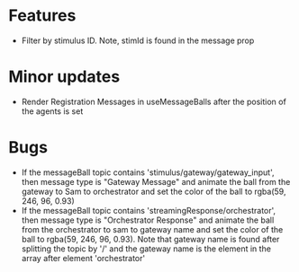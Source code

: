 # Features
-   Filter by stimulus ID. Note, stimId is found in the message prop

# Minor updates
- Render Registration Messages in useMessageBalls after the position of the agents is set

# Bugs

- If the messageBall topic contains 'stimulus/gateway/gateway_input', then message type is "Gateway Message" and animate the ball from the gateway to Sam to orchestrator and set the color of the ball to rgba(59, 246, 96, 0.93)
- If the messageBall topic contains 'streamingResponse/orchestrator', then message type is "Orchestrator Response" and animate the ball from the orchestrator to sam to gateway name and set the color of the ball to rgba(59, 246, 96, 0.93). Note that gateway name is found after splitting the topic by '/' and the gateway name is the element in the array after element 'orchestrator'
